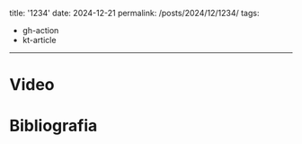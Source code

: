 title: '1234'
date: 2024-12-21
permalink: /posts/2024/12/1234/
tags:
  - gh-action
  - kt-article
---

# Video


# Bibliografia

